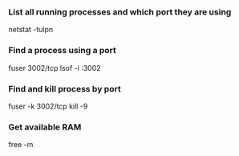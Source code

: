 ### List all running processes and which port they are using
netstat -tulpn


### Find a process using a port
fuser 3002/tcp
lsof -i :3002


### Find and kill process by port
fuser -k 3002/tcp
kill -9 <PID>


### Get available RAM
free -m